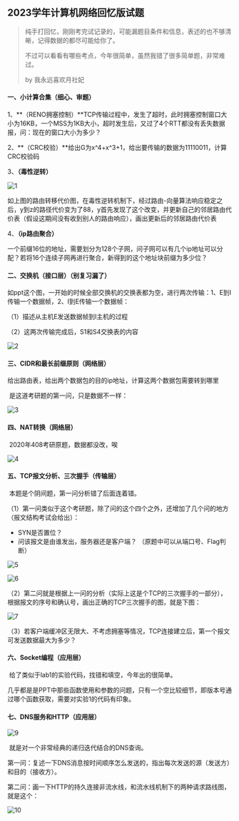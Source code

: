 ## 2023学年计算机网络回忆版试题

> 纯手打回忆，刚刚考完试记录的，可能漏题目条件和信息，表述的也不够清晰，记得数据的都尽可能给你了。
>
> 不过可以看看有哪些考点，今年很简单，虽然我错了很多简单题，非常难过。
>
> by 我永远喜欢月社妃

#### 一、小计算合集（细心、审题）

1、**（RENO拥塞控制）**TCP传输过程中，发生了超时，此时拥塞控制窗口大小为16KB，一个MSS为1KB大小，超时发生后，又过了4个RTT都没有丢失数据报，问：现在的窗口大小为多少？

2、**（CRC校验）**给出G为x^4+x^3+1，给出要传输的数据为11110011，计算CRC校验码

3、**（毒性逆转）**

![1](./pic/1.jpg)

​	如上图的路由转移代价图，在毒性逆转机制下，经过路由-向量算法响应稳定之后，y到z的路径代价变为了88，y首先发现了这个改变，并更新自己的邻居路由代价表（假设这期间没有收到别人的路由响应），画出更新后的邻居路由代价表

4、**（ip路由聚合）**

​	一个前缀16位的地址，需要划分为128个子网，问子网可以有几个ip地址可以分配？若将16个连续子网再进行聚合，新得到的这个地址块前缀为多少位？

#### 二、交换机（接口层）（别复习漏了）

​	如ppt这个图，一开始的时候全部交换机的交换表都为空，进行两次传输：1、E到I传输一个数据帧，2、I到E传输一个数据帧：

（1）描述从主机E发送数据帧到I主机的过程

（2）这两次传输完成后，S1和S4交换表的内容

![2](./pic/2.jpg)

#### 三、CIDR和最长前缀原则（网络层）

​	给出路由表，给出两个数据包的目的ip地址，计算这两个数据包需要转到哪里

​	是这道考研题的第一问，只是数据不一样：

![3](./pic/3.jpg)

#### 四、NAT转换（网络层）

​	2020年408考研原题，数据都没改，唉

![4](./pic/4.jpg)

#### 五、TCP报文分析、三次握手（传输层）

​	本题是个阴间题，第一问分析错了后面连着错。

（1）第一问类似于这个考研题，除了问的这个四个之外，还增加了几个问的地方（报文结构考试会给出）：

- SYN是否置位？
- 问该报文是由谁发出，服务器还是客户端？ （原题中可以从端口号、Flag判断）

![5](./pic/5.jpg)

![6](./pic/6.jpg)

（2）第二问就是根据上一问的分析（实际上这是个TCP的三次握手的一部分），根据报文的序号和确认号，画出正确的TCP三次握手的图，就是下图：

![7](./pic/7.jpg)

（3）若客户端缓冲区无限大、不考虑拥塞等情况，TCP连接建立后，第一个报文可发送数据最大为多少？

#### 六、Socket编程（应用层）

​	给了类似于lab1的实验代码，找错和填空，今年出的很简单。

​	几乎都是是PPT中那些函数使用和参数的问题，只有一个空比较细节，即版本号通过哪个函数获取，需要对实验1的代码有印象。

#### 七、DNS服务和HTTP（应用层）

![9](./pic/9.jpg)

​	就是对一个非常经典的递归迭代结合的DNS查询。

第一问：复述一下DNS消息按时间顺序怎么发送的，指出每次发送的源（发送方）和目的（接收方）。

第二问：画一下HTTP的持久连接非流水线，和流水线机制下的两种请求路线图，就是这个：

![10](./pic/10.jpg)

​	
